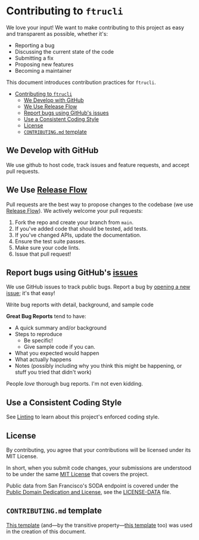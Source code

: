 # Contributing to `ftrucli`

We love your input! We want to make contributing to this project as easy and transparent as possible, whether it's:

- Reporting a bug
- Discussing the current state of the code
- Submitting a fix
- Proposing new features
- Becoming a maintainer

This document introduces contribution practices for `ftrucli`.

- [Contributing to `ftrucli`](#contributing-to-ftrucli)
  - [We Develop with GitHub](#we-develop-with-github)
  - [We Use Release Flow](#we-use-release-flow)
  - [Report bugs using GitHub's issues](#report-bugs-using-githubs-issues)
  - [Use a Consistent Coding Style](#use-a-consistent-coding-style)
  - [License](#license)
  - [`CONTRIBUTING.md` template](#contributingmd-template)

## We Develop with GitHub

We use github to host code, track issues and feature requests, and accept pull requests.

## We Use [Release Flow](https://docs.microsoft.com/en-us/azure/devops/learn/devops-at-microsoft/release-flow)

Pull requests are the best way to propose changes to the codebase (we use [Release Flow](https://docs.microsoft.com/en-us/azure/devops/learn/devops-at-microsoft/release-flow)). We actively welcome your pull requests:

1. Fork the repo and create your branch from `main`.
2. If you've added code that should be tested, add tests.
3. If you've changed APIs, update the documentation.
4. Ensure the test suite passes.
5. Make sure your code lints.
6. Issue that pull request!

## Report bugs using GitHub's [issues](https://github.com/SpaceKatt/ftrucli/issues)

We use GitHub issues to track public bugs. Report a bug by [opening a new issue](https://github.com/SpaceKatt/ftrucli/issues/new/choose); it's that easy!

Write bug reports with detail, background, and sample code

**Great Bug Reports** tend to have:

- A quick summary and/or background
- Steps to reproduce
  - Be specific!
  - Give sample code if you can.
- What you expected would happen
- What actually happens
- Notes (possibly including why you think this might be happening, or stuff you tried that didn't work)

People _love_ thorough bug reports. I'm not even kidding.

## Use a Consistent Coding Style

See [Linting](./README.md#Linting) to learn about this project's enforced coding style.

## License

By contributing, you agree that your contributions will be licensed under its MIT License.

In short, when you submit code changes, your submissions are understood to be under the same [MIT License](http://choosealicense.com/licenses/mit/) that covers the project.

Public data from San Francisco's SODA endpoint is covered under the [Public Domain Dedication and License](https://opendatacommons.org/licenses/pddl/1-0/), see the [LICENSE-DATA](LICENSE-DATA) file.

## `CONTRIBUTING.md` template

[This template](https://github.com/SpaceKatt/spacekatt-io/blob/main/CONTRIBUTING.md) (and—by the transitive property—[this template](https://gist.github.com/briandk/3d2e8b3ec8daf5a27a62) too) was used in the creation of this document.
